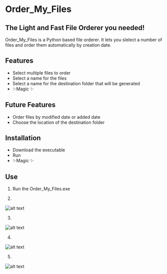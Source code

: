 # Order_My_Files
##  The Light and Fast File Orderer you needed!


Order_My_Files is a Python based file orderer. It lets you slelect a number of files and order them automatically by creation date.

## Features
- Select multiple files to order
- Select a name for the files
- Select a name for the destination folder that will be generated
- ✨Magic ✨

## Future Features
- Order files by modified date or added date
- Choose the location of the destination folder

## Installation
- Download the executable
- Run
- ✨Magic ✨

## Use
1) Run the Order_My_Files.exe

2) 
  ![alt text](https://github.com/Ziomike98/Order_My_Files/blob/main/Photos/Foto_Repository1.png?raw=true "Step 1:")
  
3)
  ![alt text](https://github.com/Ziomike98/Order_My_Files/blob/main/Photos/Foto_Repository2.png?raw=true "Step 1:")
  
4)  
  ![alt text](https://github.com/Ziomike98/Order_My_Files/blob/main/Photos/Foto_Repository3.png?raw=true "Step 1:")
  
5)
  ![alt text](https://github.com/Ziomike98/Order_My_Files/blob/main/Photos/Foto_Repository4.png?raw=true "Step 1:")






